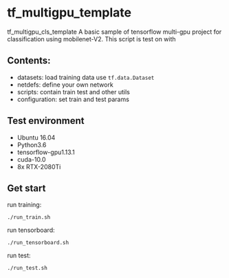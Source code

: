# tf_multigpu_template
tf_multigpu_cls_template
A basic sample of tensorflow multi-gpu project for classification using mobilenet-V2. This script is test on  with 

## Contents: 
- datasets: load training data use `tf.data.Dataset`
- netdefs: define your own network
- scripts: contain train test and other utils
- configuration: set train and test params

## Test environment
- Ubuntu 16.04
- Python3.6
- tensorflow-gpu1.13.1
- cuda-10.0
- 8x RTX-2080Ti

## Get start
run training:
```
./run_train.sh
```  

run tensorboard:
```
./run_tensorboard.sh
``` 

run test:
```
./run_test.sh
``` 

